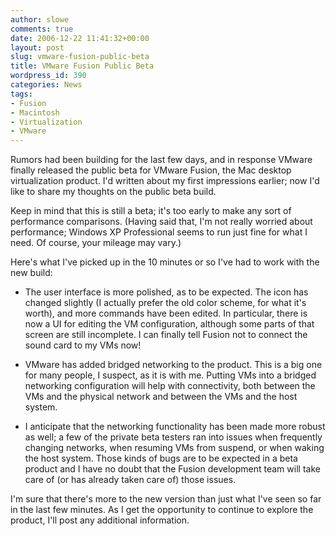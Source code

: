 ```yaml
---
author: slowe
comments: true
date: 2006-12-22 11:41:32+00:00
layout: post
slug: vmware-fusion-public-beta
title: VMware Fusion Public Beta
wordpress_id: 390
categories: News
tags:
- Fusion
- Macintosh
- Virtualization
- VMware
---
```


Rumors had been building for the last few days, and in response VMware finally released the public beta for VMware Fusion, the Mac desktop virtualization product. I'd written about my first impressions earlier; now I'd like to share my thoughts on the public beta build.

Keep in mind that this is still a beta; it's too early to make any sort of performance comparisons. (Having said that, I'm not really worried about performance; Windows XP Professional seems to run just fine for what I need. Of course, your mileage may vary.)

Here's what I've picked up in the 10 minutes or so I've had to work with the new build:

* The user interface is more polished, as to be expected. The icon has changed slightly (I actually prefer the old color scheme, for what it's worth), and more commands have been edited. In particular, there is now a UI for editing the VM configuration, although some parts of that screen are still incomplete. I can finally tell Fusion not to connect the sound card to my VMs now!

* VMware has added bridged networking to the product. This is a big one for many people, I suspect, as it is with me. Putting VMs into a bridged networking configuration will help with connectivity, both between the VMs and the physical network and between the VMs and the host system.

* I anticipate that the networking functionality has been made more robust as well; a few of the private beta testers ran into issues when frequently changing networks, when resuming VMs from suspend, or when waking the host system. Those kinds of bugs are to be expected in a beta product and I have no doubt that the Fusion development team will take care of (or has already taken care of) those issues.

I'm sure that there's more to the new version than just what I've seen so far in the last few minutes. As I get the opportunity to continue to explore the product, I'll post any additional information.
